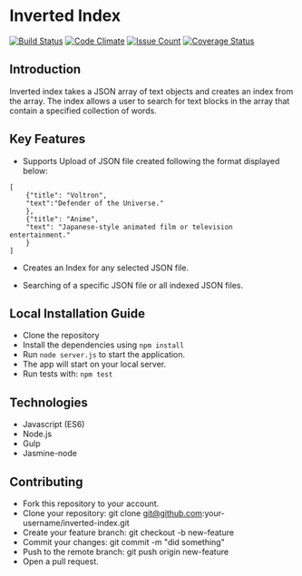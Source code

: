 # Inverted Index
[![Build Status](https://travis-ci.org/andela-oakinwa/inverted-index.svg?branch=development)](https://travis-ci.org/andela-oakinwa/inverted-index)
[![Code Climate](https://codeclimate.com/github/andela-oakinwa/inverted-index/badges/gpa.svg)](https://codeclimate.com/github/andela-oakinwa/inverted-index)
[![Issue Count](https://codeclimate.com/github/andela-oakinwa/inverted-index/badges/issue_count.svg)](https://codeclimate.com/github/andela-oakinwa/inverted-index)
[![Coverage Status](https://coveralls.io/repos/github/andela-oakinwa/inverted-index/badge.svg?branch=development)](https://coveralls.io/github/andela-oakinwa/inverted-index?branch=master)

## Introduction
Inverted index takes a JSON array of text objects and creates an index from the array. The index allows a user to search for text blocks in the array that contain a specified collection of words.

## Key Features
* Supports Upload of JSON file created following the format displayed below:

```
[
    {"title": "Voltron",
    "text":"Defender of the Universe."
    },
    {"title": "Anime",
    "text": "Japanese-style animated film or television entertainment."
    }
]
```
* Creates an Index for any selected JSON file.

* Searching of a specific JSON file or all indexed JSON files.

## Local Installation Guide
* Clone the repository
* Install the dependencies using  `npm install`
* Run `node server.js` to start the application.
* The app will start on your local server.
* Run tests with: `npm test`

## Technologies
* Javascript (ES6)
* Node.js
* Gulp
* Jasmine-node


## Contributing

* Fork this repository to your account.
* Clone your repository: git clone git@github.com:your-username/inverted-index.git
* Create your feature branch: git checkout -b new-feature
* Commit your changes: git commit -m "did something"
* Push to the remote branch: git push origin new-feature
* Open a pull request.

